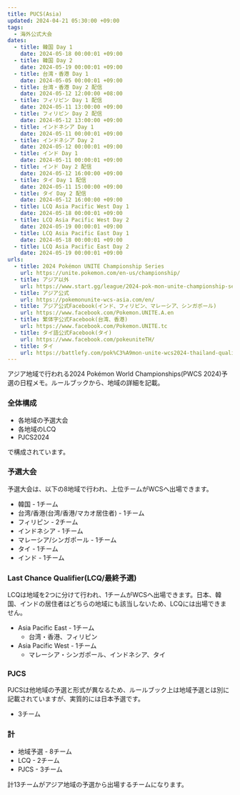 ```yaml
---
title: PUCS(Asia)
updated: 2024-04-21 05:30:00 +09:00
tags:
  - 海外公式大会
dates:
  - title: 韓国 Day 1
    date: 2024-05-18 00:00:01 +09:00
  - title: 韓国 Day 2
    date: 2024-05-19 00:00:01 +09:00
  - title: 台湾・香港 Day 1
    date: 2024-05-05 00:00:01 +09:00
  - title: 台湾・香港 Day 2 配信
    date: 2024-05-12 12:00:00 +08:00
  - title: フィリピン Day 1 配信
    date: 2024-05-11 13:00:00 +09:00
  - title: フィリピン Day 2 配信
    date: 2024-05-12 13:00:00 +09:00
  - title: インドネシア Day 1
    date: 2024-05-11 00:00:01 +09:00
  - title: インドネシア Day 2
    date: 2024-05-12 00:00:01 +09:00
  - title: インド Day 1
    date: 2024-05-11 00:00:01 +09:00
  - title: インド Day 2 配信
    date: 2024-05-12 16:00:00 +09:00
  - title: タイ Day 1 配信
    date: 2024-05-11 15:00:00 +09:00
  - title: タイ Day 2 配信
    date: 2024-05-12 16:00:00 +09:00
  - title: LCQ Asia Pacific West Day 1
    date: 2024-05-18 00:00:01 +09:00
  - title: LCQ Asia Pacific West Day 2
    date: 2024-05-19 00:00:01 +09:00
  - title: LCQ Asia Pacific East Day 1
    date: 2024-05-18 00:00:01 +09:00
  - title: LCQ Asia Pacific East Day 2
    date: 2024-05-19 00:00:01 +09:00
urls:
  - title: 2024 Pokémon UNITE Championship Series
    url: https://unite.pokemon.com/en-us/championship/
  - title: アジア以外
    url: https://www.start.gg/league/2024-pok-mon-unite-championship-series
  - title: アジア公式
    url: https://pokemonunite-wcs-asia.com/en/
  - title: アジア公式Facebook(インド、フィリピン、マレーシア、シンガポール)
    url: https://www.facebook.com/Pokemon.UNITE.A.en
  - title: 繁体字公式Facebook(台湾、香港)
    url: https://www.facebook.com/Pokemon.UNITE.tc
  - title: タイ語公式Facebook(タイ)
    url: https://www.facebook.com/pokeuniteTH/
  - title: タイ
    url: https://battlefy.com/pok%C3%A9mon-unite-wcs2024-thailand-qualifier/pok%C3%A9mon-unite-wcs2024-thailand-qualifier/663cc117486ee00f032b8c0d/info?infoTab=details
---
```


アジア地域で行われる2024 Pokémon World Championships(PWCS 2024)予選の日程メモ。ルールブックから、地域の詳細を記載。

<!-- more -->

### 全体構成

- 各地域の予選大会
- 各地域のLCQ
- PJCS2024

で構成されています。

### 予選大会
予選大会は、以下の8地域で行われ、上位チームがWCSへ出場できます。

- 韓国 - 1チーム
- 台湾/香港(台湾/香港/マカオ居住者) - 1チーム
- フィリピン - 2チーム
- インドネシア - 1チーム
- マレーシア/シンガポール - 1チーム
- タイ - 1チーム
- インド - 1チーム

### Last Chance Qualifier(LCQ/最終予選)
LCQは地域を2つに分けて行われ、1チームがWCSへ出場できます。日本、韓国、インドの居住者はどちらの地域にも該当しないため、LCQには出場できません。

- Asia Pacific East - 1チーム
  - 台湾・香港、フィリピン
- Asia Pacific West - 1チーム
  - マレーシア・シンガポール、インドネシア、タイ

### PJCS
PJCSは他地域の予選と形式が異なるため、ルールブック上は地域予選とは別に記載されていますが、実質的には日本予選です。

- 3チーム

### 計
- 地域予選 - 8チーム
- LCQ - 2チーム
- PJCS - 3チーム

計13チームがアジア地域の予選から出場するチームになります。